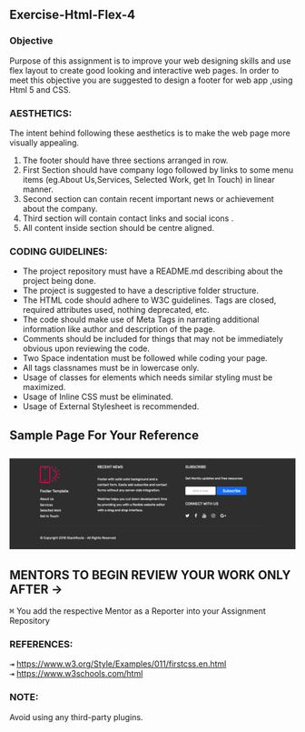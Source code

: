 ## Exercise-Html-Flex-4

### Objective 
Purpose of this assignment is to improve your web designing skills and use flex layout to create good looking and interactive  web pages.
In order to meet this objective you are suggested to design a footer for web app ,using Html 5  and CSS.

### AESTHETICS:
The intent behind following these aesthetics is to make the web page more visually appealing.

1. The footer should have three sections arranged in row.
2. First Section  should have company logo followed by links to some menu items (eg.About Us,Services, Selected Work, get In Touch) in linear manner.
3. Second section can contain recent important news or achievement about the company.
4. Third section will contain contact links and social icons .
5. All content inside section should be centre aligned.
 
### CODING GUIDELINES:

 - The project repository must have a README.md describing about the project being done.
 - The project is suggested to have a descriptive folder structure.
 - The HTML code should adhere to W3C guidelines. Tags are closed, required attributes used, nothing deprecated, etc.
 - The code should make use of Meta Tags in narrating additional information like author and description of the page.
 - Comments should be included for things that may not be immediately obvious upon reviewing the code.
 - Two Space indentation must be followed while coding your page.
 - All tags classnames must be in lowercase only.
 - Usage of classes for elements which needs similar styling must be maximized.
 - Usage of Inline CSS must be eliminated.
 - Usage of External Stylesheet is recommended.
## Sample Page For Your Reference
![Image description](./images/screenshot.png "Title is optional")
## MENTORS TO BEGIN REVIEW YOUR WORK ONLY AFTER ->

<kbd>⌘</kbd> You add the respective Mentor as a Reporter into your Assignment Repository


### REFERENCES:

<kbd>⇥</kbd> https://www.w3.org/Style/Examples/011/firstcss.en.html  
<kbd>⇥</kbd> https://www.w3schools.com/html

### NOTE:
Avoid using any third-party plugins.
